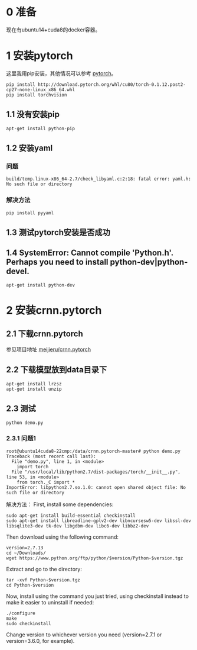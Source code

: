 
# 0 准备
现在有ubuntu14+cuda8的docker容器。

# 1 安装pytorch
这里我用pip安装，其他情况可以参考 [pytorch](http://pytorch.org/)。
```
pip install http://download.pytorch.org/whl/cu80/torch-0.1.12.post2-cp27-none-linux_x86_64.whl 
pip install torchvision
```

## 1.1 没有安装pip
```
apt-get install python-pip
```

## 1.2 安装yaml
### 问题
```
build/temp.linux-x86_64-2.7/check_libyaml.c:2:18: fatal error: yaml.h: No such file or directory
```
### 解决方法
```
pip install pyyaml
```

## 1.3 测试pytorch安装是否成功

## 1.4 SystemError: Cannot compile 'Python.h'. Perhaps you need to install python-dev|python-devel.
```
apt-get install python-dev
```

# 2 安装crnn.pytorch
## 2.1 下载crnn.pytorch
参见项目地址 [meijieru/crnn.pytorch](https://github.com/meijieru/crnn.pytorch)

## 2.2 下载模型放到data目录下
```
apt-get install lrzsz
apt-get install unzip

```

## 2.3 测试
```
python demo.py
```


### 2.3.1 问题1 
```
root@ubuntu14cuda8-22cmp:/data/crnn.pytorch-master# python demo.py 
Traceback (most recent call last):
  File "demo.py", line 1, in <module>
    import torch
  File "/usr/local/lib/python2.7/dist-packages/torch/__init__.py", line 53, in <module>
    from torch._C import *
ImportError: libpython2.7.so.1.0: cannot open shared object file: No such file or directory
```
解决方法：
First, install some dependencies:
```
sudo apt-get install build-essential checkinstall
sudo apt-get install libreadline-gplv2-dev libncursesw5-dev libssl-dev libsqlite3-dev tk-dev libgdbm-dev libc6-dev libbz2-dev
```
Then download using the following command:
```
version=2.7.13
cd ~/Downloads/
wget https://www.python.org/ftp/python/$version/Python-$version.tgz
```
Extract and go to the directory:
```
tar -xvf Python-$version.tgz
cd Python-$version
```
Now, install using the command you just tried, using checkinstall instead to make it easier to uninstall if needed:
```
./configure
make
sudo checkinstall
```
Change version to whichever version you need (version=2.7.1 or version=3.6.0, for example).

